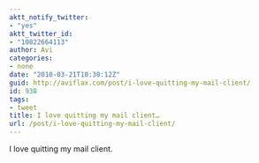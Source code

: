 ```yaml
---
aktt_notify_twitter:
- "yes"
aktt_twitter_id:
- "10822664113"
author: Avi
categories:
- none
date: "2010-03-21T10:30:12Z"
guid: http://aviflax.com/post/i-love-quitting-my-mail-client/
id: 938
tags:
- tweet
title: I love quitting my mail client…
url: /post/i-love-quitting-my-mail-client/
---
```

I love quitting my mail client.